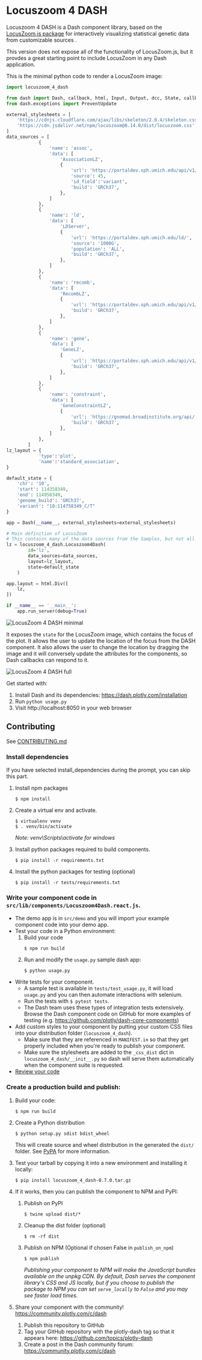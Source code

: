# Locuszoom 4 DASH

Locuszoom 4 DASH is a Dash component library, based on the [LocusZoom.js package](https://statgen.github.io/locuszoom/docs/api/index.html) for interactively visualizing statistical genetic data from customizable sources .

This version does not expose all of the functionality of LocusZoom.js, but it provdes a great starting point to include LocusZoom in any Dash application.

This is the minimal python code to render a LocusZoom image:

```python
import locuszoom_4_dash

from dash import Dash, callback, html, Input, Output, dcc, State, callback_context
from dash.exceptions import PreventUpdate

external_stylesheets = [
    'https://cdnjs.cloudflare.com/ajax/libs/skeleton/2.0.4/skeleton.css',
    'https://cdn.jsdelivr.net/npm/locuszoom@0.14.0/dist/locuszoom.css'
]
data_sources = [
            {
                'name': 'assoc',
                'data': [
                    'AssociationLZ',
                    {
                        'url': 'https://portaldev.sph.umich.edu/api/v1/statistic/single/',
                        'source': 45,
                        'id_field':'variant',
                        'build': 'GRCh37',
                    },
                ]
            },
            {
                'name': 'ld',
                'data': [
                    'LDServer',
                    {
                        'url': 'https://portaldev.sph.umich.edu/ld/',
                        'source': '1000G',
                        'population': 'ALL',
                        'build': 'GRCh37',
                    },
                ]
            },
            {
                'name': 'recomb',
                'data': [
                    'RecombLZ',
                    {
                        'url': 'https://portaldev.sph.umich.edu/api/v1/annotation/recomb/results/',
                        'build': 'GRCh37',
                    },
                ]
            },
            {
                'name': 'gene',
                'data': [
                    'GeneLZ',
                    {
                        'url': 'https://portaldev.sph.umich.edu/api/v1/annotation/genes/',
                        'build': 'GRCh37',
                    },
                ]
            },
            {
                'name': 'constraint',
                'data': [
                    'GeneConstraintLZ',
                    {
                        'url': 'https://gnomad.broadinstitute.org/api/',
                        'build': 'GRCh37',
                    },
                ]
            },
        ]
lz_layout = {
            'type':'plot',
            'name':'standard_association',
}

default_state = {
    'chr': '10',
    'start': 114358349,
    'end': 114958349,
    'genome_build': 'GRCh37',
    'variant': "10:114758349_C/T"
}

app = Dash(__name__, external_stylesheets=external_stylesheets)

# Main definition of LocusZoom
# This contains many of the data sources from the Samples, but not all plots use all data sources
lz = locuszoom_4_dash.Locuszoom4Dash(
        id='lz',
        data_sources=data_sources,
        layout=lz_layout,
        state=default_state
    )

app.layout = html.Div([
    lz,
])

if __name__ == '__main__':
    app.run_server(debug=True)

```

![LocusZoom 4 DASH minimal](https://github.com/thondeboer/locuszoom_4_dash/img/LocusZoom_4_DASH_minimal.png "LocusZoom 4 DASH minimal")

It exposes the ```state``` for the LocusZoom image, which contains the focus of the plot. It allows the user to update the location of the focus from the DASH component. It also allows the user to change the location by dragging the image and it will conversely update the attributes for the components, so Dash callbacks can respond to it.

![LocusZoom 4 DASH full](https://github.com/thondeboer/locuszoom_4_dash/img/LocusZoom_4_DASH_full.gif "LocusZoom 4 DASH full")


Get started with:
1. Install Dash and its dependencies: https://dash.plotly.com/installation
2. Run `python usage.py`
3. Visit http://localhost:8050 in your web browser

## Contributing

See [CONTRIBUTING.md](./CONTRIBUTING.md)

### Install dependencies

If you have selected install_dependencies during the prompt, you can skip this part.

1. Install npm packages
    ```
    $ npm install
    ```
2. Create a virtual env and activate.
    ```
    $ virtualenv venv
    $ . venv/bin/activate
    ```
    _Note: venv\Scripts\activate for windows_

3. Install python packages required to build components.
    ```
    $ pip install -r requirements.txt
    ```
4. Install the python packages for testing (optional)
    ```
    $ pip install -r tests/requirements.txt
    ```

### Write your component code in `src/lib/components/Locuszoom4Dash.react.js`.

- The demo app is in `src/demo` and you will import your example component code into your demo app.
- Test your code in a Python environment:
    1. Build your code
        ```
        $ npm run build
        ```
    2. Run and modify the `usage.py` sample dash app:
        ```
        $ python usage.py
        ```
- Write tests for your component.
    - A sample test is available in `tests/test_usage.py`, it will load `usage.py` and you can then automate interactions with selenium.
    - Run the tests with `$ pytest tests`.
    - The Dash team uses these types of integration tests extensively. Browse the Dash component code on GitHub for more examples of testing (e.g. https://github.com/plotly/dash-core-components)
- Add custom styles to your component by putting your custom CSS files into your distribution folder (`locuszoom_4_dash`).
    - Make sure that they are referenced in `MANIFEST.in` so that they get properly included when you're ready to publish your component.
    - Make sure the stylesheets are added to the `_css_dist` dict in `locuszoom_4_dash/__init__.py` so dash will serve them automatically when the component suite is requested.
- [Review your code](./review_checklist.md)

### Create a production build and publish:

1. Build your code:
    ```
    $ npm run build
    ```
2. Create a Python distribution
    ```
    $ python setup.py sdist bdist_wheel
    ```
    This will create source and wheel distribution in the generated the `dist/` folder.
    See [PyPA](https://packaging.python.org/guides/distributing-packages-using-setuptools/#packaging-your-project)
    for more information.

3. Test your tarball by copying it into a new environment and installing it locally:
    ```
    $ pip install locuszoom_4_dash-0.7.0.tar.gz
    ```

4. If it works, then you can publish the component to NPM and PyPI:
    1. Publish on PyPI
        ```
        $ twine upload dist/*
        ```
    2. Cleanup the dist folder (optional)
        ```
        $ rm -rf dist
        ```
    3. Publish on NPM (Optional if chosen False in `publish_on_npm`)
        ```
        $ npm publish
        ```
        _Publishing your component to NPM will make the JavaScript bundles available on the unpkg CDN. By default, Dash serves the component library's CSS and JS locally, but if you choose to publish the package to NPM you can set `serve_locally` to `False` and you may see faster load times._

5. Share your component with the community! https://community.plotly.com/c/dash
    1. Publish this repository to GitHub
    2. Tag your GitHub repository with the plotly-dash tag so that it appears here: https://github.com/topics/plotly-dash
    3. Create a post in the Dash community forum: https://community.plotly.com/c/dash
